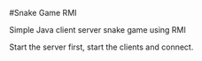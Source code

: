#Snake Game RMI

Simple Java client server snake game using RMI

Start the server first, start the clients and connect.
